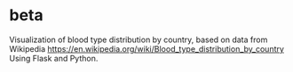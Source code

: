 # beta
Visualization of blood type distribution by country, based on data from Wikipedia https://en.wikipedia.org/wiki/Blood_type_distribution_by_country Using Flask and Python.
